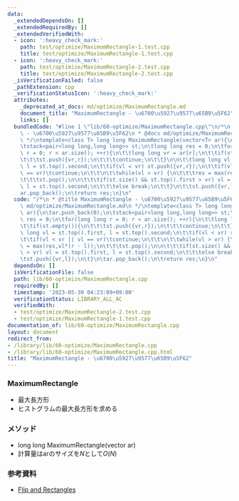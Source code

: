 ```yaml
---
data:
  _extendedDependsOn: []
  _extendedRequiredBy: []
  _extendedVerifiedWith:
  - icon: ':heavy_check_mark:'
    path: test/optimize/MaximumRectangle-1.test.cpp
    title: test/optimize/MaximumRectangle-1.test.cpp
  - icon: ':heavy_check_mark:'
    path: test/optimize/MaximumRectangle-2.test.cpp
    title: test/optimize/MaximumRectangle-2.test.cpp
  _isVerificationFailed: false
  _pathExtension: cpp
  _verificationStatusIcon: ':heavy_check_mark:'
  attributes:
    _deprecated_at_docs: md/optimize/MaximumRectangle.md
    document_title: "MaximumRectangle - \u6700\u5927\u9577\u65B9\u5F62"
    links: []
  bundledCode: "#line 1 \"lib/60-optimize/MaximumRectangle.cpp\"\n/*\n * @title MaximumRectangle\
    \ - \u6700\u5927\u9577\u65B9\u5F62\n * @docs md/optimize/MaximumRectangle.md\n\
    \ */\ntemplate<class T> long long MaximumRectangle(vector<T> ar){\n\tar.push_back(0);\n\
    \tstack<pair<long long,long long>> st;\n\tlong long res = 0;\n\tfor(long long\
    \ r = 0; r < ar.size(); ++r){\n\t\tlong long vr = ar[r];\n\t\tif(st.empty()){\n\
    \t\t\tst.push({vr,r});\n\t\t\tcontinue;\n\t\t}\n\n\t\tlong long vl = st.top().first,\
    \ l = st.top().second;\n\t\tif(vl < vr) st.push({vr,r});\n\t\tif(vl < vr || vl\
    \ == vr)\tcontinue;\n\t\t\n\t\twhile(vl > vr) {\n\t\t\tres = max(res,vl*(r - l));\n\
    \t\t\tst.pop();\n\n\t\t\tif(st.size() && st.top().first > vr) vl = st.top().first,\
    \ l = st.top().second;\n\t\t\telse break;\n\t\t}\n\t\tst.push({vr,l});\n\t}\n\t\
    ar.pop_back();\n\treturn res;\n}\n"
  code: "/*\n * @title MaximumRectangle - \u6700\u5927\u9577\u65B9\u5F62\n * @docs\
    \ md/optimize/MaximumRectangle.md\n */\ntemplate<class T> long long MaximumRectangle(vector<T>\
    \ ar){\n\tar.push_back(0);\n\tstack<pair<long long,long long>> st;\n\tlong long\
    \ res = 0;\n\tfor(long long r = 0; r < ar.size(); ++r){\n\t\tlong long vr = ar[r];\n\
    \t\tif(st.empty()){\n\t\t\tst.push({vr,r});\n\t\t\tcontinue;\n\t\t}\n\n\t\tlong\
    \ long vl = st.top().first, l = st.top().second;\n\t\tif(vl < vr) st.push({vr,r});\n\
    \t\tif(vl < vr || vl == vr)\tcontinue;\n\t\t\n\t\twhile(vl > vr) {\n\t\t\tres\
    \ = max(res,vl*(r - l));\n\t\t\tst.pop();\n\n\t\t\tif(st.size() && st.top().first\
    \ > vr) vl = st.top().first, l = st.top().second;\n\t\t\telse break;\n\t\t}\n\t\
    \tst.push({vr,l});\n\t}\n\tar.pop_back();\n\treturn res;\n}\n"
  dependsOn: []
  isVerificationFile: false
  path: lib/60-optimize/MaximumRectangle.cpp
  requiredBy: []
  timestamp: '2023-05-30 04:23:09+09:00'
  verificationStatus: LIBRARY_ALL_AC
  verifiedWith:
  - test/optimize/MaximumRectangle-2.test.cpp
  - test/optimize/MaximumRectangle-1.test.cpp
documentation_of: lib/60-optimize/MaximumRectangle.cpp
layout: document
redirect_from:
- /library/lib/60-optimize/MaximumRectangle.cpp
- /library/lib/60-optimize/MaximumRectangle.cpp.html
title: "MaximumRectangle - \u6700\u5927\u9577\u65B9\u5F62"
---
```

### MaximumRectangle
- 最大長方形
- ヒストグラムの最大長方形を求める

### メソッド
- long long MaximumRectangle(vector<T> ar)
- 計算量はarのサイズを$N$として$O(N)$

### 参考資料
- [Flip and Rectangles](https://atcoder.jp/contests/arc081/tasks/arc081_d)
